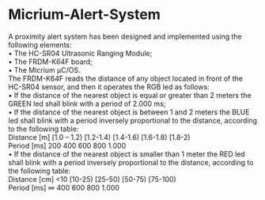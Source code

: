 # Micrium-Alert-System
A proximity alert system has been designed and implemented using the following elements:<br />
• The HC-SR04 Ultrasonic Ranging Module;<br />
• The FRDM-K64F board;<br />
• The Micrium μC/OS.<br />
The FRDM-K64F reads the distance of any object located in front of the HC-SR04 sensor,
and then it operates the RGB led as follows:<br />
• If the distance of the nearest object is equal or greater than 2 meters the GREEN led
shall blink with a period of 2.000 ms;<br />
• If the distance of the nearest object is between 1 and 2 meters the BLUE led shall blink
with a period inversely proportional to the distance, according to the following table:<br />
Distance [m]  [1.0 – 1.2)   [1.2-1.4)   [1.4-1.6)  [1.6-1.8)  [1.8-2)<br />
Period [ms]   200           400         600       800         1.000<br />
• If the distance of the nearest object is smaller than 1 meter the RED led shall blink
with a period inversely proportional to the distance, according to the following table:<br />
Distance [cm]   <10   [10-25)  [25-50)   [50-75)  [75-100)<br />
Period [ms]     ∞     400      600       800      1.000<br />
